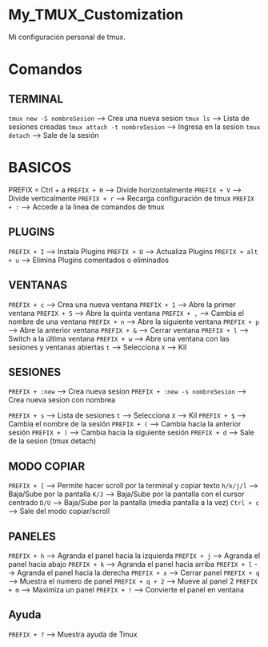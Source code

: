 # My_TMUX_Customization
Mi configuración personal de tmux.

# Comandos

## TERMINAL
`tmux new -S nombreSesion`    --> Crea una nueva sesion
`tmux ls`                     --> Lista de sesiones creadas
`tmux attach -t nombreSesion` --> Ingresa en la sesion
`tmux detach`                 --> Sale de la sesión

# BASICOS
PREFIX = Ctrl + a
`PREFIX + H`        --> Divide horizontalmente
`PREFIX + V`        --> Divide verticalmente
`PREFIX + r`        --> Recarga configuración de tmux
`PREFIX + :`        --> Accede a la linea de comandos de tmux

## PLUGINS
`PREFIX + I`        --> Instala Plugins
`PREFIX + U`        --> Actualiza Plugins
`PREFIX + alt + u`  --> Elimina Plugins comentados o eliminados

## VENTANAS
`PREFIX + c`        --> Crea una nueva ventana
`PREFIX + 1`        --> Abre la primer ventana
`PREFIX + 5`        --> Abre la quinta ventana
`PREFIX + ,`        --> Cambia el nombre de una ventana
`PREFIX + n`        --> Abre la siguiente ventana
`PREFIX + p`        --> Abre la anterior ventana
`PREFIX + &`        --> Cerrar ventana
`PREFIX + l`        --> Switch a la última ventana
`PREFIX + w`        --> Abre una ventana con las sesiones y ventanas abiertas
                       `t` --> Selecciona
                       `X` --> Kil

## SESIONES
`PREFIX + :new`                 --> Crea nueva sesion
`PREFIX + :new -s nombreSesion` --> Crea nueva sesion con nombrea

`PREFIX + s`        --> Lista de sesiones
                            `t` --> Selecciona
                            `X` --> Kil
`PREFIX + $`        --> Cambia el nombre de la sesión
`PREFIX + (`        --> Cambia hacia la anterior sesión
`PREFIX + )`        --> Cambia hacia la siguiente sesión
`PREFIX + d`        --> Sale de la sesion (tmux detach)

## MODO COPIAR
`PREFIX + [`        --> Permite hacer scroll por la terminal y copiar texto
`h/k/j/l`           --> Baja/Sube por la pantalla
`K/J`               --> Baja/Sube por la pantalla con el cursor centrado
`D/U`               --> Baja/Sube por la pantalla (media pantalla a la vez)
`Ctrl + c`          --> Sale del modo copiar/scroll

## PANELES
`PREFIX + h`        --> Agranda el panel hacia la izquierda
`PREFIX + j`        --> Agranda el panel hacia abajo
`PREFIX + k`        --> Agranda el panel hacia arriba
`PREFIX + l`        --> Agranda el panel hacia la derecha
`PREFIX + x`        --> Cerrar panel
`PREFIX + q`        --> Muestra el numero de panel
`PREFIX + q + 2`    --> Mueve al panel 2
`PREFIX + m`        --> Maximiza un panel
`PREFIX + !`        --> Convierte el panel en ventana

## Ayuda
`PREFIX + ?`        --> Muestra ayuda de Tmux
